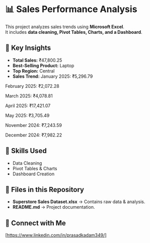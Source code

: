 # 📊 Sales Performance Analysis

This project analyzes sales trends using **Microsoft Excel**.  
It includes **data cleaning, Pivot Tables, Charts, and a Dashboard**.

## 📌 Key Insights
- **Total Sales:** ₹47,800.25  
- **Best-Selling Product:** Laptop  
- **Top Region:** Central  
- **Sales Trend:** 
January 2025: ₹5,296.79

February 2025: ₹2,072.28

March 2025: ₹4,078.81

April 2025: ₹17,421.07

May 2025: ₹3,705.49

November 2024: ₹7,243.59

December 2024: ₹7,982.22 

## 🚀 Skills Used
- Data Cleaning
- Pivot Tables & Charts
- Dashboard Creation

## 📂 Files in this Repository
- **Superstore Sales Dataset.xlsx** → Contains raw data & analysis.
- **README.md** → Project documentation.

## 🔗 Connect with Me
[https://www.linkedin.com/in/prasadkadam349/]
